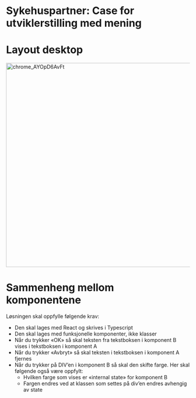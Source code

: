 # Sykehuspartner: Case for utviklerstilling med mening

# Layout desktop
<img width="559" alt="chrome_AYOpD6AvFt" src="https://user-images.githubusercontent.com/25333335/112461319-185c2180-8d60-11eb-8c88-9c88713d6716.png">



# Sammenheng mellom komponentene
Løsningen skal oppfylle følgende krav:
* Den skal lages med React og skrives i Typescript
* Den skal lages med funksjonelle komponenter, ikke klasser
* Når du trykker «OK» så skal teksten fra tekstboksen i komponent B vises i tekstboksen i komponent A
* Når du trykker «Avbryt» så skal teksten i tekstboksen i komponent A fjernes
* Når du trykker på DIV’en i komponent B så skal den skifte farge. Her skal følgende også være oppfylt:
  * Hvilken farge som vises er «internal state» for komponent B
  * Fargen endres ved at klassen som settes på div’en endres avhengig av state

